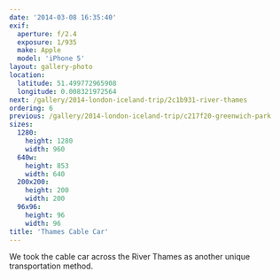 ```yaml
---
date: '2014-03-08 16:35:40'
exif:
  aperture: f/2.4
  exposure: 1/935
  make: Apple
  model: 'iPhone 5'
layout: gallery-photo
location:
  latitude: 51.499772965908
  longitude: 0.008321972564
next: /gallery/2014-london-iceland-trip/2c1b931-river-thames
ordering: 6
previous: /gallery/2014-london-iceland-trip/c217f20-greenwich-park
sizes:
  1280:
    height: 1280
    width: 960
  640w:
    height: 853
    width: 640
  200x200:
    height: 200
    width: 200
  96x96:
    height: 96
    width: 96
title: 'Thames Cable Car'
---
```


We took the cable car across the River Thames as another unique transportation method.
